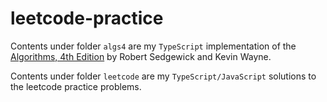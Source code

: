 # leetcode-practice

Contents under folder `algs4` are my `TypeScript` implementation of the [Algorithms, 4th Edition]("https://algs4.cs.princeton.edu") by Robert Sedgewick and Kevin Wayne.

Contents under folder `leetcode` are my `TypeScript/JavaScript` solutions to the leetcode practice problems.
